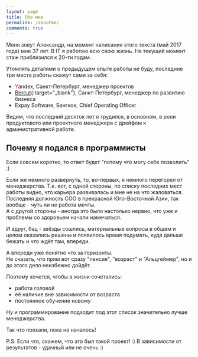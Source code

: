 ```yaml
---
layout: page
title: Обо мне
permalink: /aboutme/
comments: true
---
```

Меня зовут Александр, на момент написания этого текста (май 2017 года) мне 37 лет.
В IT я работаю всю свою жизнь. На текущий момент стаж приблизился к 20-ти годам.

Утомлять деталями о предыдущем опыте работы не буду, последние три места работы скажут сами за себя:
* <span style="color:red">Y</span>andex, Санкт-Петербург, менеджер проектов
* [Bercut](http://bercut.com/about/){:target="_blank"}, Санкт-Петербург, менеджер по развитию бизнеса
* Expay Software, Бангкок, Chief Operating Officer

Видим, что последний десяток лет я трудился, в основном, в роли продуктового или проектного менеджера с дрейфом к административной работе.

## Почему я подался в программисты
Если совсем коротко, то ответ будет "потому что могу себе позволить" :)

Если же немного развернуть, то, во-первых, я немного перегорел от менеджерства.
Т.е. вот, с одной стороны, по списку последних мест работы видно, что карьера развивалась и мне не на что жаловаться.  
Последняя должность COO в прекрасной Юго-Восточной Азии, так вообще - чуть ли не работа мечты.  
А с другой стороны - иногда это было настолько нервно, что уже и проблемы со здоровьем начали намечаться.

И вдруг, бац - звёзды сошлись, материальные вопросы в общем и целом оказались решены и появилось время подумать, куда дальше бежать и что ждёт там, впереди.

А впереди уже понятно что за горизонты.  
Не сказать, что прям вот сразу "пенсия", "возраст" и "Альцгеймер", но и до этого дело неизбежно дойдёт.

Поэтому хочется, чтобы в жизни сочетались:  
* работа головой
* её наличие вне зависимости от возраста
* постоянное обучение новому

Ну и программирование подходит под этот список значительно лучше менеджерства.

Так что поехали, пока не началось!

P.S. Если что, скажем, что это был такой проект! :) В зависимости от результатов - удачный или не очень :)